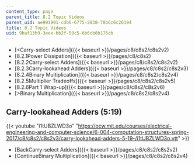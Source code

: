 ```yaml
---
content_type: page
parent_title: 8.2 Topic Videos
parent_uid: ae991901-cdb6-6775-2838-78b6c6c26194
title: 8.2 Topic Videos
uid: 9baf13b9-3eee-bb2f-59c5-6b6cb6b176cb
---
```


*   [<Carry-select Adders]({{< baseurl >}}/pages/c8/c8s2/c8s2v2)
*   [8.2.1Power Dissipation]({{< baseurl >}}/pages/c8/c8s2)
*   [8.2.2Carry-select Adders]({{< baseurl >}}/pages/c8/c8s2/c8s2v2)
*   [8.2.3Carry-lookahead Adders]({{< baseurl >}}/pages/c8/c8s2/c8s2v3)
*   [8.2.4Binary Multiplication]({{< baseurl >}}/pages/c8/c8s2/c8s2v4)
*   [8.2.5Multiplier Tradeoffs]({{< baseurl >}}/pages/c8/c8s2/c8s2v5)
*   [8.2.6Part 1 Wrap-up]({{< baseurl >}}/pages/c8/c8s2/c8s2v6)
*   [\>Binary Multiplication]({{< baseurl >}}/pages/c8/c8s2/c8s2v4)

Carry-lookahead Adders (5:19)
-----------------------------

{{< youtube "i1tUBZLWD3o" "https://ocw.mit.edu/courses/electrical-engineering-and-computer-science/6-004-computation-structures-spring-2017/c8/c8s2/c8s2v3/carry-lookahead-adders-5-19-/i1tUBZLWD3o.vtt" >}}

*   [BackCarry-select Adders]({{< baseurl >}}/pages/c8/c8s2/c8s2v2)
*   [ContinueBinary Multiplication]({{< baseurl >}}/pages/c8/c8s2/c8s2v4)